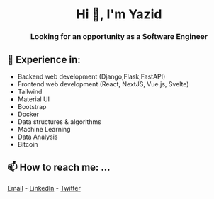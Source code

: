 <h1 align="center">Hi 👋, I'm Yazid</h1>
<h3 align="center">Looking for an opportunity as a Software Engineer</h3>

## 💬 Experience in:
- Backend web development (Django,Flask,FastAPI)
- Frontend web development (React, NextJS, Vue.js, Svelte)
- Tailwind
- Material UI
- Bootstrap
- Docker
- Data structures & algorithms
- Machine Learning
- Data Analysis
- Bitcoin


## 📫 How to reach me: ...
<a href="mailto:yazeedkurdi@hotmail.com">Email</a> - <a href="https://www.linkedin.com/in/yazid-kurdi-066b53181/">LinkedIn</a> - <a href="https://twitter.com/YazidKurdiR">Twitter</a>
